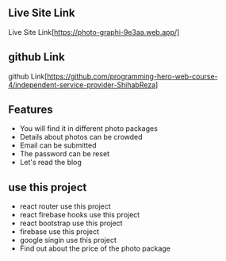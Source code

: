 ## Live Site Link

Live Site Link[https://photo-graphi-9e3aa.web.app/]


## github Link

github Link[https://github.com/programming-hero-web-course-4/independent-service-provider-ShihabReza]

## Features


- You will find it in different photo packages
- Details about photos can be crowded
- Email can be submitted
- The password can be reset
- Let's read the blog

## use this project

- react router use this project
- react firebase hooks use this project
- react bootstrap use this project
- firebase use this project
- google singin use this project
- Find out about the price of the photo package
